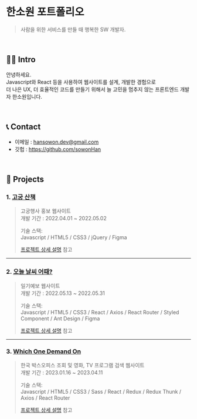 # 한소원 포트폴리오
> 사람을 위한 서비스를 만들 때 행복한 SW 개발자.

<br>

## 👩‍💻 Intro
안녕하세요.  
Javascript와 React 등을 사용하여 웹사이트를 설계, 개발한 경험으로  
더 나은 UX, 더 효율적인 코드를 만들기 위해서 늘 고민을 멈추지 않는 프론트엔드 개발자 한소원입니다.

<br>

## 📞 Contact
- 이메일 : hansowon.dev@gmail.com
- 깃헙 : https://github.com/sowonHan

<br>

## 📌 Projects
### 1. [고궁 산책](https://github.com/sowonHan/walking_palace)
> 고궁행사 홍보 웹사이트  
> 개발 기간 : 2022.04.01 ~ 2022.05.02
>
> 기술 스택:  
> Javascript / HTML5 / CSS3 / jQuery / Figma
>
> [프로젝트 상세 설명](https://github.com/sowonHan/walking_palace) 참고

---

### 2. [오늘 날씨 어때?](https://github.com/sowonHan/today-weather)
> 일기예보 웹사이트  
> 개발 기간 : 2022.05.13 ~ 2022.05.31
>
> 기술 스택:  
> Javascript / HTML5 / CSS3 / React / Axios / React Router / Styled Component / Ant Design / Figma
> 
> [프로젝트 상세 설명](https://github.com/sowonHan/today-weather) 참고

---

### 3. [Which One Demand On](https://github.com/sowonHan/which-one)
> 한국 박스오피스 조회 및 영화, TV 프로그램 검색 웹사이트  
> 개발 기간 : 2023.01.16 ~ 2023.04.11
> 
> 기술 스택:  
> Javascript / HTML5 / CSS3 / Sass / React / Redux / Redux Thunk / Axios / React Router
> 
> [프로젝트 상세 설명](https://github.com/sowonHan/which-one) 참고

<br>
